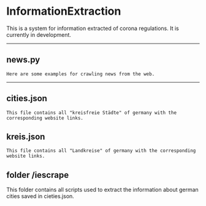 # InformationExtraction

This is a system for information extracted of corona regulations.
It is currently in development.

---
## news.py

```
Here are some examples for crawling news from the web.
```


---

## cities.json
```
This file contains all "kreisfreie Städte" of germany with the corresponding website links. 
```

## kreis.json
```
This file contains all "Landkreise" of germany with the corresponding website links. 
```

## folder /iescrape

This folder contains all scripts used to extract the information about german cities saved in cieties.json.
